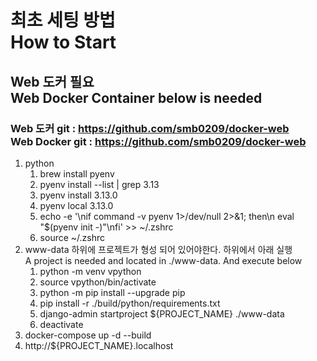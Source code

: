 # 최초 세팅 방법 <br/>How to Start
## Web 도커 필요 <br/>Web Docker Container below is needed 
### Web 도커 git : https://github.com/smb0209/docker-web<br/>Web Docker git : https://github.com/smb0209/docker-web

1. python
   1. brew install pyenv
   2. pyenv install --list | grep 3.13
   3. pyenv install 3.13.0
   4. pyenv local 3.13.0
   5. echo -e '\nif command -v pyenv 1>/dev/null 2>&1; then\n  eval "$(pyenv init -)"\nfi' >> ~/.zshrc
   6. source ~/.zshrc
2. www-data 하위에 프로젝트가 형성 되어 있어야한다. 하위에서 아래 실행<br/>A project is needed and located in ./www-data. And execute below
   1. python -m venv vpython
   2. source vpython/bin/activate
   3. python -m pip install --upgrade pip
   4. pip install -r ./build/python/requirements.txt
   5. django-admin startproject ${PROJECT_NAME} ./www-data
   6. deactivate
3. docker-compose up -d --build
4. http://${PROJECT_NAME}.localhost